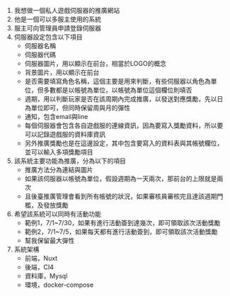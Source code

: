 1. 我想做一個私人遊戲伺服器的推廣網站
2. 他是一個可以多服主使用的系統
3. 服主可向管理員申請登錄伺服器
4. 伺服器設定包含以下項目
    - 伺服器名稱
    - 伺服器代碼
    - 伺服器圖片，用以顯示在前台，相當於LOGO的概念
    - 背景圖片，用以顯示在前台
    - 是否需要填寫角色名稱，這個主要是用來判斷，有些伺服器以角色為單位，但多數都是以帳號為單位，以帳號為單位這個欄位則填否
    - 週期，用以判斷玩家是否在該周期內完成推廣，以發送對應獎勵，先以日為單位即可，但同時保留周與月的彈性
    - 通知，包含email與line
    - 每個伺服器會包含各自遊戲服的連線資訊，因為要寫入獎勵資料，所以要可以記錄遊戲服的資料庫資訊
    - 另外推廣獎勵也是在這邊設定，其中包含要寫入的資料表與其帳號欄位，並可以輸入多項獎勵項目
5. 該系統主要功能為推廣，分為以下的項目
    - 推廣方法分為連結與圖片
    - 如果該伺服器以帳號為單位，假設週期為一天兩次，那前台的上限就是兩次
    - 且後臺推廣管理會看到所有帳號的狀況，如果審核員審核完且達該週期門檻，及發放獎勵
6. 希望該系統可以同時有活動功能
    - 範例1，7/1~7/30，如果有進行活動簽到達幾次，即可領取該次活動獎勵
    - 範例2，7/1~7/5，如果每天都有進行活動簽到，即可領取該次活動獎勵
    - 幫我保留最大彈性
7. 系統架構
    - 前端，Nuxt
    - 後端，CI4
    - 資料庫，Mysql
    - 環境，docker-compose
